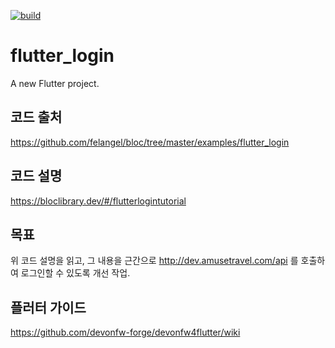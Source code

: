 [![build](https://github.com/felangel/bloc/workflows/build/badge.svg)](https://github.com/felangel/bloc/actions)

# flutter_login

A new Flutter project.

## 코드 출처

https://github.com/felangel/bloc/tree/master/examples/flutter_login

## 코드 설명

https://bloclibrary.dev/#/flutterlogintutorial

## 목표

위 코드 설명을 읽고, 그 내용을 근간으로 http://dev.amusetravel.com/api 를 호출하여 로그인할 수 있도록 개선 작업.

## 플러터 가이드

https://github.com/devonfw-forge/devonfw4flutter/wiki
